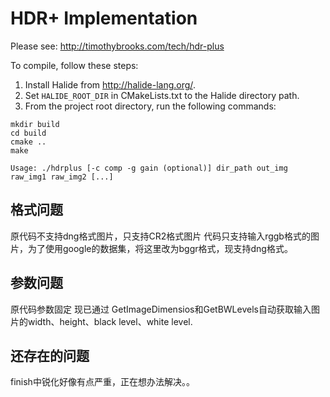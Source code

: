 
# HDR+ Implementation
Please see: http://timothybrooks.com/tech/hdr-plus

To compile, follow these steps:
1. Install Halide from http://halide-lang.org/.
2. Set `HALIDE_ROOT_DIR` in CMakeLists.txt to the Halide directory path.
3. From the project root directory, run the following commands:
```
mkdir build
cd build
cmake ..
make

Usage: ./hdrplus [-c comp -g gain (optional)] dir_path out_img raw_img1 raw_img2 [...]

```

## 格式问题
原代码不支持dng格式图片，只支持CR2格式图片
代码只支持输入rggb格式的图片，为了使用google的数据集，将这里改为bggr格式，现支持dng格式。

## 参数问题
原代码参数固定
现已通过 GetImageDimensios和GetBWLevels自动获取输入图片的width、height、black level、white level.

## 还存在的问题
finish中锐化好像有点严重，正在想办法解决。。
